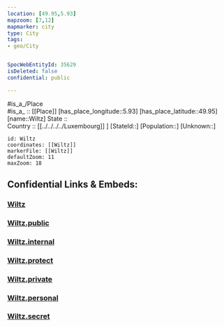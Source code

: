 ```yaml
---
location: [49.95,5.93] 
mapzoom: [7,12] 
mapmarker: city 
type: City
tags:
- geo/City


SpocWebEntityId: 35629
isDeleted: false
confidential: public

---
```

#is_a_/Place  
#is_a_ :: [[Place]] 
[has_place_longitude::5.93] 
[has_place_latitude::49.95] 
[name::Wiltz] 
State ::  
Country :: [[../../../../Luxembourg]] ] 
[StateId::] 
[Population::] 
[Unknown::] 


```leaflet
id: Wiltz
coordinates: [[Wiltz]] 
markerFile: [[Wiltz]] 
defaultZoom: 11 
maxZoom: 18
```


## Confidential Links & Embeds: 

### [Wiltz](/_Standards/Earth/Continent/Europe/Europe~West/Luxembourg/Districts~Luxembourg/Diekirch/City/Wiltz.md) 

### [Wiltz.public](/_public/Earth/Continent/Europe/Europe~West/Luxembourg/Districts~Luxembourg/Diekirch/City/Wiltz.public.md) 

### [Wiltz.internal](/_internal/Earth/Continent/Europe/Europe~West/Luxembourg/Districts~Luxembourg/Diekirch/City/Wiltz.internal.md) 

### [Wiltz.protect](/_protect/Earth/Continent/Europe/Europe~West/Luxembourg/Districts~Luxembourg/Diekirch/City/Wiltz.protect.md) 

### [Wiltz.private](/_private/Earth/Continent/Europe/Europe~West/Luxembourg/Districts~Luxembourg/Diekirch/City/Wiltz.private.md) 

### [Wiltz.personal](/_personal/Earth/Continent/Europe/Europe~West/Luxembourg/Districts~Luxembourg/Diekirch/City/Wiltz.personal.md) 

### [Wiltz.secret](/_secret/Earth/Continent/Europe/Europe~West/Luxembourg/Districts~Luxembourg/Diekirch/City/Wiltz.secret.md)

